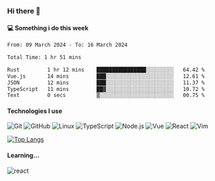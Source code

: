 ### Hi there 👋

#### 💻 Something i do this week

<!--START_SECTION:waka-->

```txt
From: 09 March 2024 - To: 16 March 2024

Total Time: 1 hr 51 mins

Rust         1 hr 12 mins    ████████████████░░░░░░░░░   64.42 %
Vue.js       14 mins         ███░░░░░░░░░░░░░░░░░░░░░░   12.61 %
JSON         12 mins         ███░░░░░░░░░░░░░░░░░░░░░░   11.37 %
TypeScript   11 mins         ██▓░░░░░░░░░░░░░░░░░░░░░░   10.72 %
Text         0 secs          ▒░░░░░░░░░░░░░░░░░░░░░░░░   00.75 %
```

<!--END_SECTION:waka-->


#### Technologies I use
![Git](https://img.shields.io/badge/-Git-222222?style=flat&logo=git&logoColor=F05032)
![GitHub](https://img.shields.io/badge/-GitHub-181717?style=flat&logo=github)
![Linux](https://img.shields.io/badge/-Linux-222222?style=flat&logo=linux&logoColor=FCC624)
![TypeScript](https://img.shields.io/badge/-TypeScript-000000?style=flat&logo=typescript)
![Node.js](https://img.shields.io/badge/-Node.js-222222?style=flat&logo=node.js&logoColor=339933)
![Vue](https://img.shields.io/badge/-Vue-222222?style=flat&logo=Vue.js&logoColor=4FC08D)
![React](https://img.shields.io/badge/-React-222222?style=flat&logo=React&logoColor=blue)
![Vim](https://img.shields.io/badge/-Vim-222222?style=flat&logo=Vim&logoColor=green)

[![Top Langs](https://github-readme-stats.vercel.app/api/top-langs/?username=GodlessLiu&layout=compact)](https://github.com/anuraghazra/github-readme-stats)
#### Learning...
![react](https://img.shields.io/badge/react-18-blue.svg)
